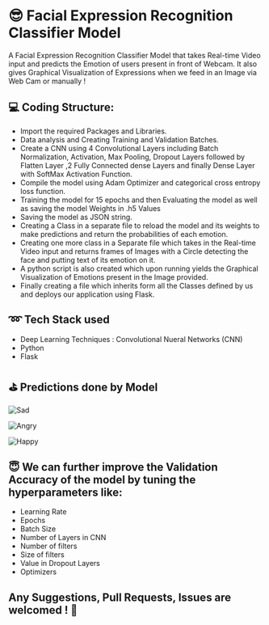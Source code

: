 # :sunglasses: Facial Expression Recognition Classifier Model 

A Facial Expression Recognition Classifier Model that takes
Real-time Video input and predicts the Emotion of users present in front of
Webcam. It also gives Graphical Visualization of Expressions when we feed in an
Image via Web Cam or manually !


## :computer: Coding Structure:

- Import the required Packages and Libraries.
- Data analysis and Creating Training and Validation Batches.
- Create a CNN using 4 Convolutional Layers including Batch Normalization,
Activation, Max Pooling, Dropout Layers followed by Flatten Layer ,2 Fully
Connected dense Layers and finally Dense Layer with SoftMax Activation
Function.
- Compile the model using Adam Optimizer and categorical cross entropy
loss function.
- Training the model for 15 epochs and then Evaluating the model as well as
saving the model Weights in .h5 Values
- Saving the model as JSON string.
- Creating a Class in a separate file to reload the model and its weights to
make predictions and return the probabilities of each emotion.
- Creating one more class in a Separate file which takes in the Real-time
Video input and returns frames of Images with a Circle detecting the face
and putting text of its emotion on it.
- A python script is also created which upon running yields the Graphical
Visualization of Emotions present in the Image provided.
- Finally creating a file which inherits form all the Classes defined by us and
deploys our application using Flask.


## :loop: Tech Stack used 
- Deep Learning Techniques : Convolutional Nueral Networks (CNN)
- Python
- Flask



## :golf: Predictions done by Model 

![Sad](https://github.com/SanjayMarreddi/Facial-Expression-Recognition-Classifier-Model/blob/master/Final%20Project/Predictions/sad.png)

![Angry](https://github.com/SanjayMarreddi/Facial-Expression-Recognition-Classifier-Model/blob/master/Final%20Project/Predictions/angry.png)

![Happy](https://github.com/SanjayMarreddi/Facial-Expression-Recognition-Classifier-Model/blob/master/Final%20Project/Predictions/happy.png)





## :innocent: We can further improve the Validation Accuracy of the model by tuning the hyperparameters like:
- Learning Rate
- Epochs
- Batch Size
- Number of Layers in CNN
- Number of filters
- Size of filters
- Value in Dropout Layers
- Optimizers

## Any Suggestions, Pull Requests, Issues are welcomed ! :tada:
